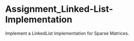# Assignment_Linked-List-Implementation
 
Implement a LinkedList Implementation for Sparse Matrices.